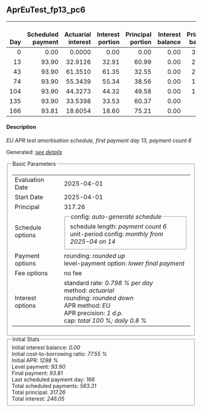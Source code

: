 <h2>AprEuTest_fp13_pc6</h2>
<table>
    <thead style="vertical-align: bottom;">
        <th style="text-align: right;">Day</th>
        <th style="text-align: right;">Scheduled payment</th>
        <th style="text-align: right;">Actuarial interest</th>
        <th style="text-align: right;">Interest portion</th>
        <th style="text-align: right;">Principal portion</th>
        <th style="text-align: right;">Interest balance</th>
        <th style="text-align: right;">Principal balance</th>
        <th style="text-align: right;">Total actuarial interest</th>
        <th style="text-align: right;">Total interest</th>
        <th style="text-align: right;">Total principal</th>
    </thead>
    <tr style="text-align: right;">
        <td class="ci00">0</td>
        <td class="ci01" style="white-space: nowrap;">0.00</td>
        <td class="ci02">0.0000</td>
        <td class="ci03">0.00</td>
        <td class="ci04">0.00</td>
        <td class="ci05">0.00</td>
        <td class="ci06">317.26</td>
        <td class="ci07">0.0000</td>
        <td class="ci08">0.00</td>
        <td class="ci09">0.00</td>
    </tr>
    <tr style="text-align: right;">
        <td class="ci00">13</td>
        <td class="ci01" style="white-space: nowrap;">93.90</td>
        <td class="ci02">32.9126</td>
        <td class="ci03">32.91</td>
        <td class="ci04">60.99</td>
        <td class="ci05">0.00</td>
        <td class="ci06">256.27</td>
        <td class="ci07">32.9126</td>
        <td class="ci08">32.91</td>
        <td class="ci09">60.99</td>
    </tr>
    <tr style="text-align: right;">
        <td class="ci00">43</td>
        <td class="ci01" style="white-space: nowrap;">93.90</td>
        <td class="ci02">61.3510</td>
        <td class="ci03">61.35</td>
        <td class="ci04">32.55</td>
        <td class="ci05">0.00</td>
        <td class="ci06">223.72</td>
        <td class="ci07">94.2636</td>
        <td class="ci08">94.26</td>
        <td class="ci09">93.54</td>
    </tr>
    <tr style="text-align: right;">
        <td class="ci00">74</td>
        <td class="ci01" style="white-space: nowrap;">93.90</td>
        <td class="ci02">55.3439</td>
        <td class="ci03">55.34</td>
        <td class="ci04">38.56</td>
        <td class="ci05">0.00</td>
        <td class="ci06">185.16</td>
        <td class="ci07">149.6074</td>
        <td class="ci08">149.60</td>
        <td class="ci09">132.10</td>
    </tr>
    <tr style="text-align: right;">
        <td class="ci00">104</td>
        <td class="ci01" style="white-space: nowrap;">93.90</td>
        <td class="ci02">44.3273</td>
        <td class="ci03">44.32</td>
        <td class="ci04">49.58</td>
        <td class="ci05">0.00</td>
        <td class="ci06">135.58</td>
        <td class="ci07">193.9347</td>
        <td class="ci08">193.92</td>
        <td class="ci09">181.68</td>
    </tr>
    <tr style="text-align: right;">
        <td class="ci00">135</td>
        <td class="ci01" style="white-space: nowrap;">93.90</td>
        <td class="ci02">33.5398</td>
        <td class="ci03">33.53</td>
        <td class="ci04">60.37</td>
        <td class="ci05">0.00</td>
        <td class="ci06">75.21</td>
        <td class="ci07">227.4745</td>
        <td class="ci08">227.45</td>
        <td class="ci09">242.05</td>
    </tr>
    <tr style="text-align: right;">
        <td class="ci00">166</td>
        <td class="ci01" style="white-space: nowrap;">93.81</td>
        <td class="ci02">18.6054</td>
        <td class="ci03">18.60</td>
        <td class="ci04">75.21</td>
        <td class="ci05">0.00</td>
        <td class="ci06">0.00</td>
        <td class="ci07">246.0800</td>
        <td class="ci08">246.05</td>
        <td class="ci09">317.26</td>
    </tr>
</table>
<h4>Description</h4>
<p><i>EU APR test amortisation schedule, first payment day 13, payment count 6</i></p>
<p>Generated: <i><a href="../GeneratedDate.html">see details</a></i></p>
<fieldset><legend>Basic Parameters</legend>
<table>
    <tr>
        <td>Evaluation Date</td>
        <td>2025-04-01</td>
    </tr>
    <tr>
        <td>Start Date</td>
        <td>2025-04-01</td>
    </tr>
    <tr>
        <td>Principal</td>
        <td>317.26</td>
    </tr>
    <tr>
        <td>Schedule options</td>
        <td>
            <fieldset>
                <legend>config: <i>auto-generate schedule</i></legend>
                <div>schedule length: <i><i>payment count</i> 6</i></div>
                <div>unit-period config: <i>monthly from 2025-04 on 14</i></div>
            </fieldset>
        </td>
    </tr>
    <tr>
        <td>Payment options</td>
        <td>
            <div>
                <div>rounding: <i>rounded up</i></div>
                <div>level-payment option: <i>lower&nbsp;final&nbsp;payment</i></div>
            </div>
        </td>
    </tr>
    <tr>
        <td>Fee options</td>
        <td>no fee
        </td>
    </tr>
    <tr>
        <td>Interest options</td>
        <td>
            <div>
                <div>standard rate: <i>0.798 % per day</i></div>
                <div>method: <i>actuarial</i></div>
                <div>rounding: <i>rounded down</i></div>
                <div>APR method: <i>EU</i></div>
                <div>APR precision: <i>1 d.p.</i></div>
                <div>cap: <i>total 100 %; daily 0.8 %</div>
            </div>
        </td>
    </tr>
</table></fieldset>
<fieldset><legend>Initial Stats</legend>
<div>
    <div>Initial interest balance: <i>0.00</i></div>
    <div>Initial cost-to-borrowing ratio: <i>77.55 %</i></div>
    <div>Initial APR: <i>1298 %</i></div>
    <div>Level payment: <i>93.90</i></div>
    <div>Final payment: <i>93.81</i></div>
    <div>Last scheduled payment day: <i>166</i></div>
    <div>Total scheduled payments: <i>563.31</i></div>
    <div>Total principal: <i>317.26</i></div>
    <div>Total interest: <i>246.05</i></div>
</div></fieldset>